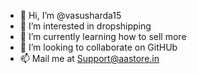 - 👋 Hi, I’m @vasusharda15
- 👀 I’m interested in dropshipping
- 🌱 I’m currently learning how to sell more 
- 💞️ I’m looking to collaborate on GitHUb
- 📫 Mail me at Support@aastore.in

<!---
vasusharda15/vasusharda15 is a ✨ special ✨ repository because its `README.md` (this file) appears on your GitHub profile.
You can click the Preview link to take a look at your changes.
--->
